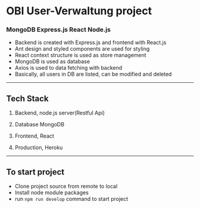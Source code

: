 # OBI User-Verwaltung project

### MongoDB Express.js React Node.js

- Backend is created with Express.js and frontend with React.js
- Ant design and styled components are used for styling
- React context structure is used as store management
- MongoDB is used as database
- Axios is used to data fetching with backend
- Basically, all users in DB are listed, can be modified and deleted

---

## Tech Stack

1. Backend, node.js server(Restful Api)

2. Database MongoDB

3. Frontend, React

4. Production, Heroku

---

## To start project

- Clone project source from remote to local
- Install node module packages
- run `npm run develop` command to start project
